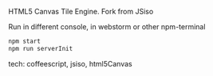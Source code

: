 HTML5 Canvas Tile Engine. Fork from JSiso

Run in different console, in webstorm or other npm-terminal

```sh
npm start
npm run serverInit
```

tech: coffeescript, jsiso, html5Canvas